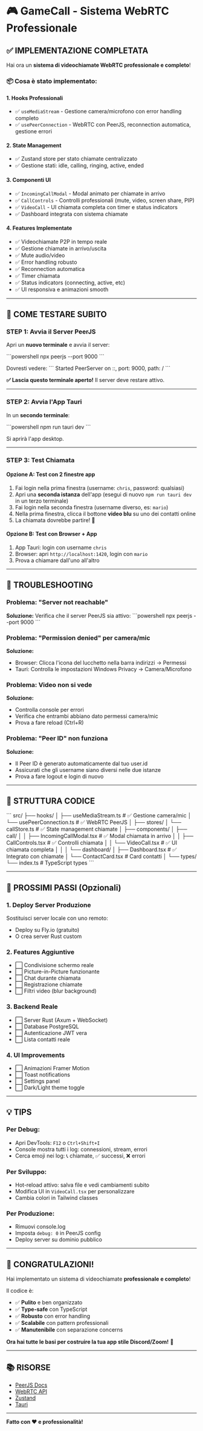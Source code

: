 # 🎮 GameCall - Sistema WebRTC Professionale

## ✅ IMPLEMENTAZIONE COMPLETATA

Hai ora un **sistema di videochiamate WebRTC professionale e completo**!

### 📦 **Cosa è stato implementato:**

#### **1. Hooks Professionali**
- ✅ `useMediaStream` - Gestione camera/microfono con error handling completo
- ✅ `usePeerConnection` - WebRTC con PeerJS, reconnection automatica, gestione errori

#### **2. State Management**
- ✅ Zustand store per stato chiamate centralizzato
- ✅ Gestione stati: idle, calling, ringing, active, ended

#### **3. Componenti UI**
- ✅ `IncomingCallModal` - Modal animato per chiamate in arrivo
- ✅ `CallControls` - Controlli professionali (mute, video, screen share, PIP)
- ✅ `VideoCall` - UI chiamata completa con timer e status indicators
- ✅ Dashboard integrata con sistema chiamate

#### **4. Features Implementate**
- ✅ Videochiamate P2P in tempo reale
- ✅ Gestione chiamate in arrivo/uscita
- ✅ Mute audio/video
- ✅ Error handling robusto
- ✅ Reconnection automatica
- ✅ Timer chiamata
- ✅ Status indicators (connecting, active, etc)
- ✅ UI responsiva e animazioni smooth

---

## 🚀 **COME TESTARE SUBITO**

### **STEP 1: Avvia il Server PeerJS**

Apri un **nuovo terminale** e avvia il server:

\`\`\`powershell
npx peerjs --port 9000
\`\`\`

Dovresti vedere:
\`\`\`
Started PeerServer on ::, port: 9000, path: /
\`\`\`

**✅ Lascia questo terminale aperto!** Il server deve restare attivo.

---

### **STEP 2: Avvia l'App Tauri**

In un **secondo terminale**:

\`\`\`powershell
npm run tauri dev
\`\`\`

Si aprirà l'app desktop.

---

### **STEP 3: Test Chiamata**

#### **Opzione A: Test con 2 finestre app**
1. Fai login nella prima finestra (username: `chris`, password: qualsiasi)
2. Apri una **seconda istanza** dell'app (esegui di nuovo `npm run tauri dev` in un terzo terminale)
3. Fai login nella seconda finestra (username diverso, es: `mario`)
4. Nella prima finestra, clicca il bottone **video blu** su uno dei contatti online
5. La chiamata dovrebbe partire! 🎉

#### **Opzione B: Test con Browser + App**
1. App Tauri: login con username `chris`
2. Browser: apri `http://localhost:1420`, login con `mario`
3. Prova a chiamare dall'uno all'altro

---

## 🐛 **TROUBLESHOOTING**

### **Problema: "Server not reachable"**
**Soluzione:** Verifica che il server PeerJS sia attivo:
\`\`\`powershell
npx peerjs --port 9000
\`\`\`

### **Problema: "Permission denied" per camera/mic**
**Soluzione:** 
- Browser: Clicca l'icona del lucchetto nella barra indirizzi → Permessi
- Tauri: Controlla le impostazioni Windows Privacy → Camera/Microfono

### **Problema: Video non si vede**
**Soluzione:**
- Controlla console per errori
- Verifica che entrambi abbiano dato permessi camera/mic
- Prova a fare reload (Ctrl+R)

### **Problema: "Peer ID" non funziona**
**Soluzione:**
- Il Peer ID è generato automaticamente dal tuo user.id
- Assicurati che gli username siano diversi nelle due istanze
- Prova a fare logout e login di nuovo

---

## 📁 **STRUTTURA CODICE**

\`\`\`
src/
├── hooks/
│   ├── useMediaStream.ts        # ✅ Gestione camera/mic
│   └── usePeerConnection.ts     # ✅ WebRTC PeerJS
│
├── stores/
│   └── callStore.ts             # ✅ State management chiamate
│
├── components/
│   ├── call/
│   │   ├── IncomingCallModal.tsx # ✅ Modal chiamata in arrivo
│   │   ├── CallControls.tsx      # ✅ Controlli chiamata
│   │   └── VideoCall.tsx         # ✅ UI chiamata completa
│   │
│   └── dashboard/
│       ├── Dashboard.tsx         # ✅ Integrato con chiamate
│       └── ContactCard.tsx       # Card contatti
│
└── types/
    └── index.ts                  # TypeScript types
\`\`\`

---

## 🎯 **PROSSIMI PASSI (Opzionali)**

### **1. Deploy Server Produzione**
Sostituisci server locale con uno remoto:
- Deploy su Fly.io (gratuito)
- O crea server Rust custom

### **2. Features Aggiuntive**
- ⬜ Condivisione schermo reale
- ⬜ Picture-in-Picture funzionante
- ⬜ Chat durante chiamata
- ⬜ Registrazione chiamate
- ⬜ Filtri video (blur background)

### **3. Backend Reale**
- ⬜ Server Rust (Axum + WebSocket)
- ⬜ Database PostgreSQL
- ⬜ Autenticazione JWT vera
- ⬜ Lista contatti reale

### **4. UI Improvements**
- ⬜ Animazioni Framer Motion
- ⬜ Toast notifications
- ⬜ Settings panel
- ⬜ Dark/Light theme toggle

---

## 💡 **TIPS**

### **Per Debug:**
- Apri DevTools: `F12` o `Ctrl+Shift+I`
- Console mostra tutti i log: connessioni, stream, errori
- Cerca emoji nei log: 📞 chiamate, ✅ successi, ❌ errori

### **Per Sviluppo:**
- Hot-reload attivo: salva file e vedi cambiamenti subito
- Modifica UI in `VideoCall.tsx` per personalizzare
- Cambia colori in Tailwind classes

### **Per Produzione:**
- Rimuovi console.log
- Imposta `debug: 0` in PeerJS config
- Deploy server su dominio pubblico

---

## 🎉 **CONGRATULAZIONI!**

Hai implementato un sistema di videochiamate **professionale e completo**!

Il codice è:
- ✅ **Pulito** e ben organizzato
- ✅ **Type-safe** con TypeScript
- ✅ **Robusto** con error handling
- ✅ **Scalabile** con pattern professionali
- ✅ **Manutenibile** con separazione concerns

**Ora hai tutte le basi per costruire la tua app stile Discord/Zoom!** 🚀

---

## 📚 **RISORSE**

- [PeerJS Docs](https://peerjs.com/docs/)
- [WebRTC API](https://developer.mozilla.org/en-US/docs/Web/API/WebRTC_API)
- [Zustand](https://github.com/pmndrs/zustand)
- [Tauri](https://tauri.app/)

---

**Fatto con ❤️ e professionalità!**
